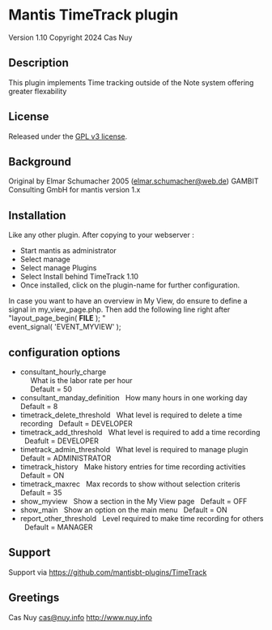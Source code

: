 
# 	Mantis TimeTrack plugin
Version 1.10
Copyright 2024 Cas Nuy

## Description

This plugin implements Time tracking outside of the Note system offering greater flexability

## License

Released under the [GPL v3 license](http://opensource.org/licenses/GPL-3.0).

## Background

Original by Elmar Schumacher  2005 (elmar.schumacher@web.de)  GAMBIT Consulting GmbH for mantis version 1.x

##  Installation

Like any other plugin. 
After copying to your webserver :
- Start mantis as administrator
- Select manage
- Select manage Plugins
- Select Install behind TimeTrack 1.10
- Once installed, click on the plugin-name for further configuration.

In case you want to have an overview in My View, do ensure to define a signal in my_view_page.php.
Then add the following line right after "layout_page_begin( __FILE__ ); "<br>
event_signal( 'EVENT_MYVIEW' ); 

## configuration options

- consultant_hourly_charge <br>
 &nbsp;&nbsp;&nbsp;&nbsp; What is the labor rate per hour <br>
&nbsp;&nbsp;&nbsp;&nbsp; Default	= 50
- consultant_manday_definition &nbsp; How many hours in one working day &nbsp; Default = 8
- timetrack_delete_threshold	&nbsp;	What level is required to delete a time recording &nbsp;	Default = DEVELOPER
- timetrack_add_threshold		&nbsp;	What level is required to add a time recording	&nbsp;	Deafult = DEVELOPER
- timetrack_admin_threshold		&nbsp;	What level is required to manage plugin		&nbsp;		Default = ADMINISTRATOR
- timetrack_history		&nbsp;			Make history entries for time recording activities &nbsp;	Default = ON
- timetrack_maxrec		&nbsp;			Max records to show without selection criteris &nbsp;		Default = 35
- show_myview		&nbsp;				Show a section in the My View page	&nbsp;				Default = OFF
- show_main			&nbsp;				Show an option on the main menu			&nbsp;			Default = ON
- report_other_threshold	&nbsp;		Level required to make time recording for others &nbsp;	Default = MANAGER

## Support

Support via https://github.com/mantisbt-plugins/TimeTrack

## Greetings

Cas Nuy 
cas@nuy.info
http://www.nuy.info
